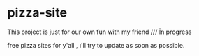 # pizza-site
This project is just for our own fun with my friend /// İn progress 

free pizza sites for y'all , ı'll try to update as soon as possible.
